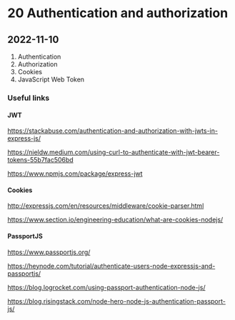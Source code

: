 # 20 Authentication and authorization

## 2022-11-10

1. Authentication
2. Authorization
3. Cookies
4. JavaScript Web Token

### Useful links

#### JWT

https://stackabuse.com/authentication-and-authorization-with-jwts-in-express-js/

https://nieldw.medium.com/using-curl-to-authenticate-with-jwt-bearer-tokens-55b7fac506bd

https://www.npmjs.com/package/express-jwt

#### Cookies

http://expressjs.com/en/resources/middleware/cookie-parser.html

https://www.section.io/engineering-education/what-are-cookies-nodejs/

#### PassportJS

https://www.passportjs.org/

https://heynode.com/tutorial/authenticate-users-node-expressjs-and-passportjs/

https://blog.logrocket.com/using-passport-authentication-node-js/

https://blog.risingstack.com/node-hero-node-js-authentication-passport-js/

